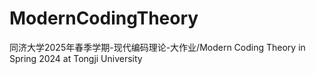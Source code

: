 # ModernCodingTheory
同济大学2025年春季学期-现代编码理论-大作业/Modern Coding Theory in Spring 2024 at Tongji University
